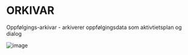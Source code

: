 # ORKIVAR

Oppfølgings-arkivar - arkiverer oppfølgingsdata som aktivtietsplan og dialog

![image](https://github.com/navikt/orkivar/assets/7754140/30231465-1c8a-4b1e-a0bf-a19120dab8be)
